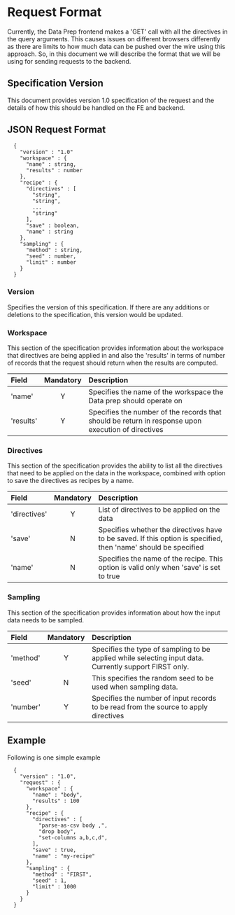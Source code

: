 # Request Format

Currently, the Data Prep frontend makes a 'GET' call with all the directives in the query arguments.
This causes issues on different browsers differently as there are limits to how much data can be pushed
over the wire using this approach. So, in this document we will describe the format that we will be using
for sending requests to the backend.

## Specification Version

This document provides version 1.0 specification of the request and the details of how this should
be handled on the FE and backend.

## JSON Request Format
```
  {
    "version" : "1.0"
    "workspace" : {
      "name" : string,
      "results" : number
    },
    "recipe" : {
      "directives" : [
        "string",
        "string",
        ...
        "string"
      ],
      "save" : boolean,
      "name" : string
    },
    "sampling" : {
      "method" : string,
      "seed" : number,
      "limit" : number
    }
  }
```

### Version
Specifies the version of this specification. If there are any additions or deletions to the specification,
this version would be updated.

### Workspace
This section of the specification provides information about the workspace that directives are being
applied in and also the 'results' in terms of number of records that the request should return when the
results are computed.

| Field | Mandatory | Description |
| :---- | :------: | :----- |
| 'name' | Y | Specifies the name of the workspace the Data prep should operate on |
| 'results' | Y | Specifies the number of the records that should be return in response upon execution of directives |

### Directives
This section of the specification provides the ability to list all the directives that need to be
 applied on the data in the workspace, combined with option to save the directives as recipes by a name.

| Field | Mandatory | Description |
| :---- | :------: | :----- |
| 'directives' | Y | List of directives to be applied on the data |
| 'save' | N | Specifies whether the directives have to be saved. If this option is specified, then 'name' should be specified |
| 'name' | N | Specifies the name of the recipe. This option is valid only when 'save' is set to true |

### Sampling
This section of the specification provides information about how the input data needs to be sampled.

| Field | Mandatory | Description |
| :---- | :------: | :----- |
| 'method' | Y | Specifies the type of sampling to be applied while selecting input data. Currently support FIRST only. |
| 'seed'   | N | This specifies the random seed to be used when sampling data. |
| 'number' | Y | Specifies the number of input records to be read from the source to apply directives |

## Example

Following is one simple example

```
  {
    "version" : "1.0",
    "request" : {
      "workspace" : {
        "name" : "body",
        "results" : 100
      },
      "recipe" : {
        "directives" : [
          "parse-as-csv body ,",
          "drop body",
          "set-columns a,b,c,d",
        ],
        "save" : true,
        "name" : "my-recipe"
      },
      "sampling" : {
        "method" : "FIRST",
        "seed" : 1,
        "limit" : 1000
      }
    }  
  }
```
